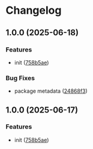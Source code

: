 # Changelog

## 1.0.0 (2025-06-18)


### Features

* init ([758b5ae](https://github.com/OGS-GmbH/ngx-utils/commit/758b5aebedb9be986f171d523ee48f9f4003fd3b))


### Bug Fixes

* package metadata ([24868f3](https://github.com/OGS-GmbH/ngx-utils/commit/24868f3ce234ff7c3d6fc9a99c113b9db4e30b82))

## 1.0.0 (2025-06-17)


### Features

* init ([758b5ae](https://github.com/OGS-GmbH/ngx-utils/commit/758b5aebedb9be986f171d523ee48f9f4003fd3b))

